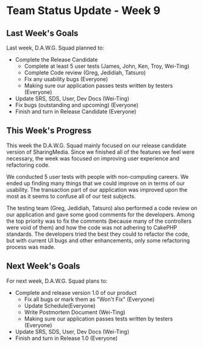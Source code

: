 # Team Status Update - Week 9 #

## Last Week's Goals ##

Last week, D.A.W.G. Squad planned to:
  * Complete the Release Candidate
    * Complete at least 5 user tests (James, John, Ken, Troy, Wei-Ting)
    * Complete Code review  (Greg, Jedidiah, Tatsuro)
    * Fix any usability bugs (Everyone)
    * Making sure our application passes tests written by testers (Everyone)
  * Update SRS, SDS, User, Dev Docs (Wei-Ting)
  * Fix bugs (outstanding and upcoming) (Everyone)
  * Finish and turn in Release Candidate (Everyone)

## This Week's Progress ##

This week the D.A.W.G. Squad mainly focused on our release candidate version of SharingMedia. Since we finished all of the features we feel were necessary, the week was focused on improving user experience and refactoring code.

We conducted 5 user tests with people with non-computing careers. We ended up finding many things that we could improve on in terms of our usability. The transaction part of our application was improved upon the most as it seems to confuse all of our test subjects.

The testing team (Greg, Jedidiah, Tatsuro) also performed a code review on our application and gave some good comments for the developers. Among the top priority was to fix the comments (because many of the controllers were void of them) and how the code was not adhering to CakePHP standards. The developers tried the best they could to refactor the code, but with current UI bugs and other enhancements, only some refactoring process was made.


## Next Week's Goals ##

For next week, D.A.W.G. Squad plans to:
  * Complete and release version 1.0 of our product
    * Fix all bugs or mark them as "Won't Fix" (Everyone)
    * Update Schedule(Everyone)
    * Write Postmortem Document (Wei-Ting)
    * Making sure our application passes tests written by testers (Everyone)
  * Update SRS, SDS, User, Dev Docs (Wei-Ting)
  * Finish and turn in Release 1.0 (Everyone)